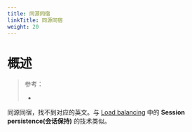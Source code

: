 ```yaml
---
title: 同源同宿
linkTitle: 同源同宿
weight: 20
---
```


# 概述

> 参考：
>
> -

同源同宿，找不到对应的英文。与 [Load balancing](/docs/3.集群与分布式/Load%20balancing.md) 中的 **Session persistence(会话保持)** 的技术类似。
